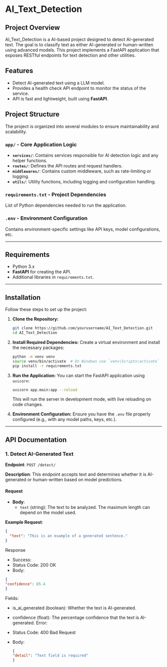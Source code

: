 # AI_Text_Detection

## Project Overview
AI_Text_Detection is a AI-based project designed to detect AI-generated text. The goal is to classify text as either AI-generated or human-written using advanced models. This project implements a FastAPI application that exposes RESTful endpoints for text detection and other utilities.

## Features
- Detect AI-generated text using a LLM model.
- Provides a health check API endpoint to monitor the status of the service.
- API is fast and lightweight, built using **FastAPI**.
  
## Project Structure
The project is organized into several modules to ensure maintainability and scalability.

### `app/` - Core Application Logic
- **`services/`**: Contains services responsible for AI detection logic and any helper functions.
- **`routes/`**: Defines the API routes and request handlers.
- **`middlewares/`**: Contains custom middleware, such as rate-limiting or logging.
- **`utils/`**: Utility functions, including logging and configuration handling.


### `requirements.txt` - Project Dependencies
List of Python dependencies needed to run the application.

### `.env` - Environment Configuration
Contains environment-specific settings like API keys, model configurations, etc.

---

## Requirements
- Python 3.x
- **FastAPI** for creating the API.
- Additional libraries in `requirements.txt`.

---

## Installation

Follow these steps to set up the project:

1. **Clone the Repository:**
    ```bash
    git clone https://github.com/yourusername/AI_Text_Detection.git
    cd AI_Text_Detection
    ```

2. **Install Required Dependencies:**
    Create a virtual environment and install the necessary packages:
    ```bash
    python -m venv venv
    source venv/bin/activate  # On Windows use `venv\Scripts\activate`
    pip install -r requirements.txt
    ```

3. **Run the Application:**
    You can start the FastAPI application using `uvicorn`:
    ```bash
    uvicorn app.main:app --reload
    ```

    This will run the server in development mode, with live reloading on code changes.

4. **Environment Configuration:**
    Ensure you have the `.env` file properly configured (e.g., with any model paths, keys, etc.).

---

## API Documentation

### **1. Detect AI-Generated Text**

**Endpoint**: `POST /detect/`

**Description**: This endpoint accepts text and determines whether it is AI-generated or human-written based on model predictions.

#### Request
- **Body**:
  - `text` (string): The text to be analyzed. The maximum length can depend on the model used.
  
**Example Request**:
```json
{
  "text": "This is an example of a generated sentence."
}
```

Response
  - Success:
  - Status Code: 200 OK
  - Body:
  ```json
  {
  "confidence": 85.4
}
```

Fields:

  - is_ai_generated (boolean): Whether the text is AI-generated.
  - confidence (float): The percentage confidence that the text is
  AI-generated.
Error:

  - Status Code: 400 Bad Request
  - Body:
    ```json
    {
    "detail": "Text field is required"
    }
```
